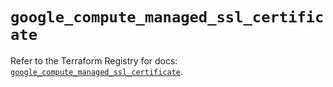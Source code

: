 # `google_compute_managed_ssl_certificate`

Refer to the Terraform Registry for docs: [`google_compute_managed_ssl_certificate`](https://registry.terraform.io/providers/hashicorp/google/6.14.0/docs/resources/compute_managed_ssl_certificate).
